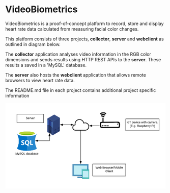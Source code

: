 # VideoBiometrics

VideoBiometrics is a proof-of-concept platform to record, store and display heart rate data calculated from measuring facial color changes.

This platform consists of three projects, **collector**, **server** and **webclient** as outlined in diagram below. 

The **collector** application analyses video information in the RGB color dimensions and sends results 
using HTTP REST APIs to the **server**. These results a saved in a 'MySQL' database. 

The **server** also hosts the **webclient** application that allows remote browsers to view heart rate data.

The README.md file in each project contains additional project specific information



![Sample Screen](documentation/VideoBiometrics_Architecture.png)
